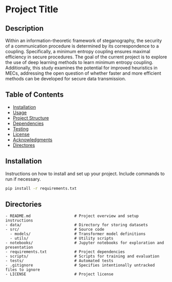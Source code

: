 # Project Title

## Description
Within an information-theoretic framework of steganography, the security of a communication procedure is determined by its correspondence to a coupling. Specifically, a minimum entropy coupling ensures maximal efficiency in secure procedures. The goal of the current project is to explore the use of deep learning methods to learn minimum entropy coupling. Additionally, this study examines the potential for improved heuristics in MECs, addressing the open question of whether faster and more efficient methods can be developed for secure data transmission. 

## Table of Contents

- [Installation](#installation)
- [Usage](#usage)
- [Project Structure](#project-structure)
- [Dependencies](#dependencies)
- [Testing](#testing)
- [License](#license)
- [Acknowledgments](#acknowledgments)
- [Directores](#directories)

## Installation

Instructions on how to install and set up your project. Include commands to run if necessary.

```bash
pip install -r requirements.txt
``` 

## Directories 
```
- README.md                   # Project overview and setup instructions
- data/                       # Directory for storing datasets
- src/                        # Source code
  - models/                   # Transformer model definitions
  - utils/                    # Utility scripts
- notebooks/                  # Jupyter notebooks for exploration and presentation
- requirements.txt            # Project dependencies
- scripts/                    # Scripts for training and evaluation
- tests/                      # Automated tests
- .gitignore                  # Specifies intentionally untracked files to ignore
- LICENSE                     # Project license
``` 
